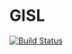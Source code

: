# GISL

[![Build Status](https://github.com/josemanuel22/GISL.jl/actions/workflows/CI.yml/badge.svg?branch=main)](https://github.com/josemanuel22/GISL.jl/actions/workflows/CI.yml?query=branch%3Amain)
